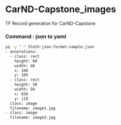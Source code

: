 # CarND-Capstone_images
TF Record generation for CarND-Capstone

### Command : json to yaml 
```bash
yq -y "." Sloth-json-format-sample.json
- annotations:
  - class: rect
    height: 60
    width: 46
    x: 346
    y: 105
  - class: rect
    height: 58
    width: 56
    x: 636
    y: 119
  class: image
  filename: image1.jpg
- class: image
  filename: image2.jpg
```